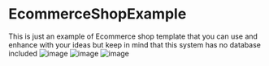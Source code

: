 # EcommerceShopExample
This is just an example of Ecommerce shop template that you can use and enhance with your ideas
but keep in mind that this system has no database included
![image](https://github.com/dablioglen/EcommerceShopExample/assets/116615666/f3ecafde-c962-410e-82cb-eff80154b31a)
![image](https://github.com/dablioglen/EcommerceShopExample/assets/116615666/6d98e7b0-7b39-4cd2-b130-d6372e847aac)
![image](https://github.com/dablioglen/EcommerceShopExample/assets/116615666/e49e1a45-d317-4625-b946-085a8f6d7280)


